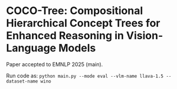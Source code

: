 # COCO-Tree: Compositional Hierarchical Concept Trees for Enhanced Reasoning in Vision-Language Models

Paper accepted to EMNLP 2025 (main).

Run code as: ```python main.py --mode eval --vlm-name llava-1.5 --dataset-name wino```

